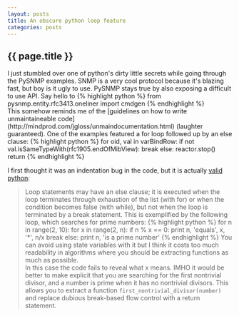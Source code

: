 ```yaml
---
layout: posts
title: An obscure python loop feature
categories: posts
---
```

<h2>{{ page.title }}</h2>
I just stumbled over one of python's dirty little secrets while going through the PySNMP examples.
SNMP is a very cool protocol because it's blazing fast, but boy is it ugly to use. PySNMP stays
true by also exposing a difficult to use API. Say hello to
{% highlight python %}
from pysnmp.entity.rfc3413.oneliner import cmdgen
{% endhighlight %}
<br/>
<!-- more -->
This somehow reminds me of the [guidelines on how to write unmaintaineable code](http://mindprod.com/jgloss/unmaindocumentation.html) (laughter guaranteed).
One of the examples featured a for loop followed up by an else clause:
{% highlight python %}
for oid, val in varBindRow:
            if not val.isSameTypeWith(rfc1905.endOfMibView):
                break
else:
    reactor.stop()
    return
{% endhighlight %}

I first thought it was an indentation bug in the code, but it is actually [valid python](http://docs.python.org/release/1.5/tut/node23.html):
> Loop statements may have an else clause; it is executed when the loop terminates through exhaustion of the list (with for) or when the condition becomes false (with while), but not when the loop is terminated by a break statement. This is exemplified by the following loop, which searches for prime numbers:
{% highlight python %}
for n in range(2, 10):
    for x in range(2, n):
        if n % x == 0:
           print n, 'equals', x, '*', n/x
           break
    else:
         print n, 'is a prime number'
{% endhighlight %}
You can avoid using state variables with it but I think it costs too much readability
in algorithms where you should be extracting functions as much as possible.<br/>
In this case the code fails to reveal what x means. IMHO it would be better to
make explicit that you are searching for the first nontrivial divisor, and a
number is prime when it has no nontrivial divisors. This allows you to extract a function
```first_nontrivial_divisor(number)``` and replace dubious break-based
flow control with a return statement.
